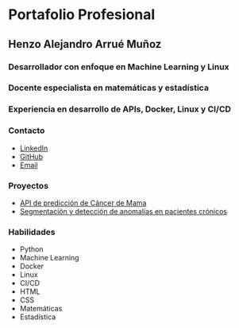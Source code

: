# Portafolio Profesional

## Henzo Alejandro Arrué Muñoz

### Desarrollador con enfoque en Machine Learning y Linux

### Docente especialista en matemáticas y estadística

### Experiencia en desarrollo de APIs, Docker, Linux y CI/CD

### Contacto

- [LinkedIn](https://www.linkedin.com/in/henzo-arrué-muñoz)
- [GitHub](https://github.com/harrueds)
- [Email](mailto:harrueds@gmail.com)

### Proyectos

- [API de predicción de Cáncer de Mama](https://github.com/harrueds/API_breast_cancer_prediction)
- [Segmentación y detección de anomalías en pacientes crónicos](https://github.com/harrueds/Segmentation_Chronicles)

### Habilidades

- Python
- Machine Learning
- Docker
- Linux
- CI/CD
- HTML
- CSS
- Matemáticas
- Estadística
